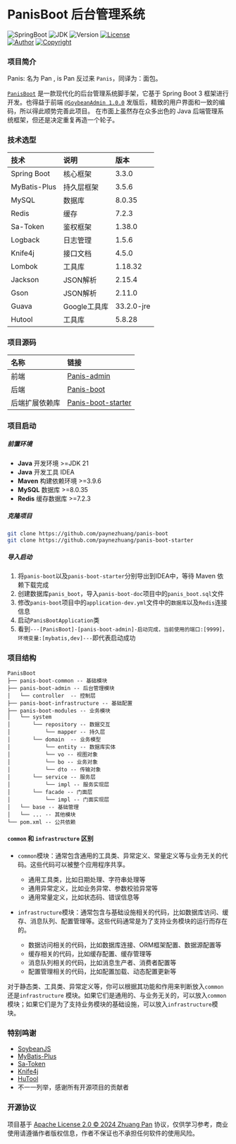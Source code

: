 # PanisBoot 后台管理系统

![SpringBoot](https://img.shields.io/badge/Spring%20Boot-3.3-blue.svg)
![JDK](https://img.shields.io/badge/JDK-21+-blue.svg)
![Version](https://img.shields.io/badge/Version-1.0.0--SNAPSHOT-blue.svg)
[![License](https://img.shields.io/badge/License-Apache%20License%202.0-B9D6AF.svg)](./LICENSE)
<br/>
[![Author](https://img.shields.io/badge/Author-paynezhuang-green.svg)](https://github.com/paynezhuang)
[![Copyright](https://img.shields.io/badge/Copyright-2024%20Zhuang%20Pan%20@PanisBoot-green.svg)](https://github.com/paynezhuang)

### 项目简介

Panis: 名为 Pan , is Pan 反过来 `Panis`，同译为：面包。

[`PanisBoot`](https://github.com/paynezhuang/panis-admin) 是一款现代化的后台管理系统脚手架，它基于 Spring Boot 3
框架进行开发。也得益于前端 [`@SoybeanAdmin 1.0.0`](https://github.com/soybeanjs/soybean-admin)
发版后，精致的用户界面和一致的编码，所以得此顺势完善此项目。
在市面上虽然存在众多出色的 Java 后端管理系统框架，但还是决定重复再造一个轮子。

### 技术选型

| 技术           | 说明        | 版本         |
|:-------------|:----------|:-----------|
| Spring Boot  | 核心框架      | 3.3.0      |
| MyBatis-Plus | 持久层框架     | 3.5.6      |
| MySQL        | 数据库       | 8.0.35     |
| Redis        | 缓存        | 7.2.3      |
| Sa-Token     | 鉴权框架      | 1.38.0     |
| Logback      | 日志管理      | 1.5.6      |
| Knife4j      | 接口文档      | 4.5.0      |
| Lombok       | 工具库       | 1.18.32    |
| Jackson      | JSON解析    | 2.15.4     |
| Gson         | JSON解析    | 2.11.0     |
| Guava        | Google工具库 | 33.2.0-jre |
| Hutool       | 工具库       | 5.8.28     |

### 项目源码

| 名称      | 链接                                                                      |
|:--------|:------------------------------------------------------------------------|
| 前端      | [Panis-admin](https://github.com/paynezhuang/panis-admin)               |
| 后端      | [Panis-boot](https://github.com/paynezhuang/panis-boot)                 |
| 后端扩展依赖库 | [Panis-boot-starter](https://github.com/paynezhuang/panis-boot-starter) |

### 项目启动

##### 前置环境

* **Java** 开发环境 >=JDK 21
* **Java** 开发工具 IDEA
* **Maven** 构建依赖环境 >=3.9.6
* **MySQL** 数据库 >=8.0.35
* **Redis** 缓存数据库 >=7.2.3

##### 克隆项目

```bash
git clone https://github.com/paynezhuang/panis-boot
git clone https://github.com/paynezhuang/panis-boot-starter
```

##### 导入启动

1. 将`panis-boot`以及`panis-boot-starter`分别导出到IDEA中，等待 Maven 依赖下载完成
2. 创建数据库`panis_boot`，导入`panis-boot-doc`项目中的`panis_boot.sql`文件
3. 修改`panis-boot`项目中的`application-dev.yml`文件中的`数据库`以及`Redis`连接信息
4. 启动`PanisBootApplication`类
5. 看到`---[PanisBoot]-[panis-boot-admin]-启动完成，当前使用的端口:[9999]，环境变量:[mybatis,dev]---`即代表启动成功

### 项目结构

```
PanisBoot
├── panis-boot-common -- 基础模块
├── panis-boot-admin -- 后台管理模块
│   └── controller  -- 控制层
├── panis-boot-infrastructure -- 基础配置
├── panis-boot-modules -- 业务模块
│   └── system 
│       └── repository -- 数据交互
│           └── mapper -- 持久层
│       └── domain  -- 业务模型
│           └── entity -- 数据库实体
│           └── vo -- 视图对象
│           └── bo -- 业务对象
│           └── dto -- 传输对象
│       └── service -- 服务层
│           └── impl -- 服务实现层
│       └── facade -- 门面层
│           └── impl -- 门面实现层
│   └── base -- 基础管理
│   └── ... -- 其他模块
└── pom.xml -- 公共依赖
```

#### `common` 和 `infrastructure` 区别

* `common`模块：通常包含通用的工具类、异常定义、常量定义等与业务无关的代码。这些代码可以被整个应用程序共享。
    - 通用工具类，比如日期处理、字符串处理等
    - 通用异常定义，比如业务异常、参数校验异常等
    - 通用常量定义，比如状态码、错误信息等

* `infrastructure`模块：通常包含与基础设施相关的代码，比如数据库访问、缓存、消息队列、配置管理等。这些代码通常是为了支持业务模块的运行而存在的。
    - 数据访问相关的代码，比如数据库连接、ORM框架配置、数据源配置等
    - 缓存相关的代码，比如缓存配置、缓存管理等
    - 消息队列相关的代码，比如消息生产者、消费者配置等
    - 配置管理相关的代码，比如配置加载、动态配置更新等

对于静态类、工具类、异常定义等，你可以根据其功能和作用来判断放入`common`还是`infrastructure`
模块。如果它们是通用的、与业务无关的，可以放入`common`模块；如果它们是为了支持业务模块的基础设施，可以放入`infrastructure`模块。

### 特别鸣谢

- [SoybeanJS](https://github.com/soybeanjs)
- [MyBatis-Plus](https://mybatis.plus/)
- [Sa-Token](https://sa-token.cc/)
- [Knife4j](https://doc.xiaominfo.com/)
- [HuTool](https://hutool.cn/)
- 不一一列举，感谢所有开源项目的贡献者

### 开源协议

项目基于 [Apache License 2.0 © 2024 Zhuang Pan](./LICENSE) 协议，仅供学习参考，商业使用请遵循作者版权信息，作者不保证也不承担任何软件的使用风险。